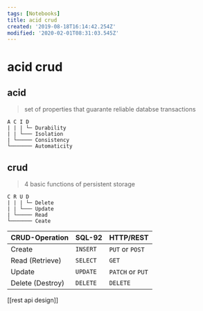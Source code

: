 ```yaml
---
tags: [Notebooks]
title: acid crud
created: '2019-08-18T16:14:42.254Z'
modified: '2020-02-01T08:31:03.545Z'
---
```


# acid crud

## acid
> set of properties that guarante reliable databse transactions
```
A C I D
| | | └─ Durability
| | └─── Isolation
| └───── Consistency
└─────── Automaticity
```

## crud
> 4 basic functions of persistent storage
```
C R U D
| | | └─ Delete
| | └─── Update
| └───── Read
└─────── Ceate
```
                      
| CRUD-Operation   | SQL-92     | HTTP/REST        |
|--                |--          |--                |
| Create 	         |  `INSERT` 	| `PUT` or `POST`  |
| Read (Retrieve)  |  `SELECT`  | `GET`            |
| Update 	         |  `UPDATE`  | `PATCH` or `PUT` |
| Delete (Destroy) |  `DELETE`  | `DELETE`         |                                       

[[rest api design]]

